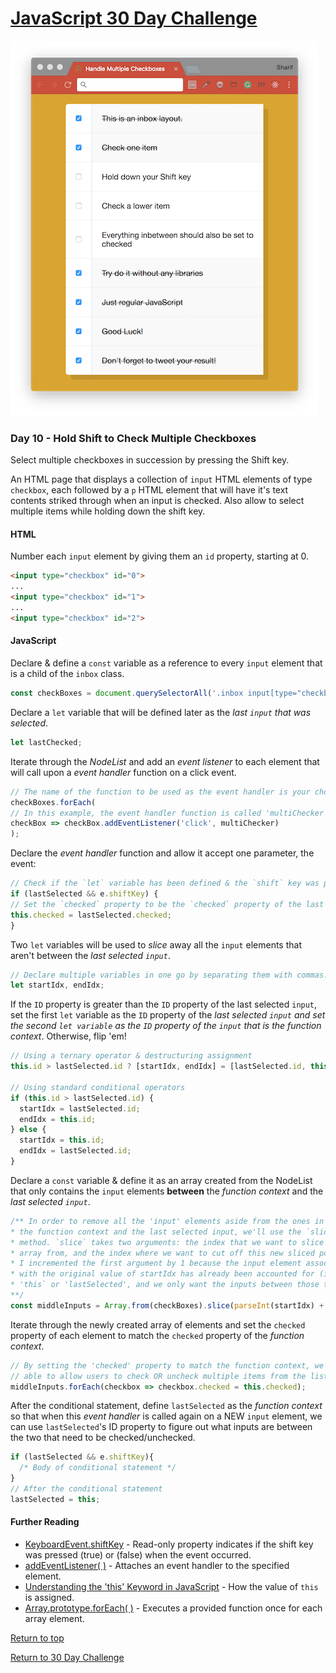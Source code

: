 # [JavaScript 30 Day Challenge](https://javascript30.com/)
![JavaScript30](./day10Checkboxes.png)

### Day 10 - Hold Shift to Check Multiple Checkboxes
Select multiple checkboxes in succession by pressing the Shift key.

An HTML page that displays a collection of `input` HTML elements of type `checkbox`, each followed by a `p` HTML element that will have it's text contents striked through when an input is checked. Also allow to select multiple items while holding down the shift key.

#### HTML
Number each `input` element by giving them an `id` property, starting at 0.
```html
<input type="checkbox" id="0">
...
<input type="checkbox" id="1">
...
<input type="checkbox" id="2">
```

#### JavaScript
Declare & define a `const` variable as a reference to every `input` element
that is a child of the `inbox` class.  
```js
const checkBoxes = document.querySelectorAll('.inbox input[type="checkbox"]');
```
Declare a `let` variable that will be defined later as the _last `input` that was selected_.  
```js
let lastChecked;
```
Iterate through the _NodeList_ and add an _event listener_ to each element that will
call upon a _event handler_ function on a click event.
```js
// The name of the function to be used as the event handler is your choice.
checkBoxes.forEach(
// In this example, the event handler function is called 'multiChecker'.
checkBox => checkBox.addEventListener('click', multiChecker)
);
```
Declare the _event handler_ function and allow it accept one parameter, the event:
```js
// Check if the `let` variable has been defined & the `shift` key was pressed.
if (lastSelected && e.shiftKey) {
// Set the `checked` property to be the `checked` property of the last `input` that was selected.
this.checked = lastSelected.checked;
}
```
Two `let` variables will be used to _slice_ away all the `input` elements that aren't between the _last
selected `input`_.
```js
// Declare multiple variables in one go by separating them with commas.
let startIdx, endIdx;
```
If the `ID` property is greater than the `ID` property of the last selected `input`, set the first `let` variable as the `ID` property of the _last selected `input` and set the second `let variable` as the `ID` property of the `input` that is the function context_. Otherwise, flip 'em!
```js
// Using a ternary operator & destructuring assignment
this.id > lastSelected.id ? [startIdx, endIdx] = [lastSelected.id, this.id] : [startIdx, endIdx] = [this.id, lastSelected.id];

// Using standard conditional operators
if (this.id > lastSelected.id) {
  startIdx = lastSelected.id;
  endIdx = this.id;
} else {
  startIdx = this.id;
  endIdx = lastSelected.id;
}
```
Declare a `const` variable & define it as an array created from the NodeList that only contains the `input` elements **between** the _function context_ and the _last selected `input`_.
```js
/** In order to remove all the 'input' elements aside from the ones in between
* the function context and the last selected input, we'll use the `slice`
* method. `slice` takes two arguments: the index that we want to slice our
* array from, and the index where we want to cut off this new sliced portion.
* I incremented the first argument by 1 because the input element associated
* with the original value of startIdx has already been accounted for (it's either
* 'this` or 'lastSelected', and we only want the inputs between those two).
**/
const middleInputs = Array.from(checkBoxes).slice(parseInt(startIdx) + 1, endIdx);
```
Iterate through the newly created array of elements and set the `checked` property of each element to match the `checked` property of the _function context_.
```js
// By setting the 'checked' property to match the function context, we're
// able to allow users to check OR uncheck multiple items from the list. WOOOO!
middleInputs.forEach(checkbox => checkbox.checked = this.checked);
```
After the conditional statement, define `lastSelected` as the _function context_ so that when this _event handler_ is called again on a NEW `input` element, we can use `lastSelected`'s ID property to figure out what inputs are between the two that need to be checked/unchecked.
```js
if (lastSelected && e.shiftKey){
  /* Body of conditional statement */
}
// After the conditional statement
lastSelected = this;
```

#### Further Reading
- [KeyboardEvent.shiftKey](https://developer.mozilla.org/en-US/docs/Web/API/KeyboardEvent/shiftKey) - Read-only property indicates if the shift key was pressed (true) or (false) when the event occurred.
- [addEventListener( )](https://www.w3schools.com/js/js_htmldom_eventlistener.asp) - Attaches an event handler to the specified element.
- [Understanding the 'this' Keyword in JavaScript](https://medium.com/quick-code/understanding-the-this-keyword-in-javascript-cb76d4c7c5e8) - How the value of `this` is assigned.
- [Array.prototype.forEach( )](https://developer.mozilla.org/en-US/docs/Web/JavaScript/Reference/Global_Objects/Array/forEach) - Executes a provided function once for each array element.

[Return to top](#javascript-30-day-challenge)

[Return to 30 Day Challenge](../README.md)
